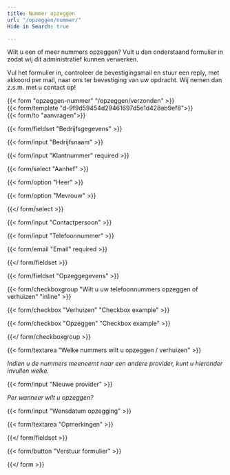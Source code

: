 ```yaml
---
title: Nummer opzeggen
url: "/opzeggen/nummer/"
Hide in Search: true

---
```

Wilt u een of meer nummers opzeggen? Vult u dan onderstaand formulier in zodat wij dit administratief kunnen verwerken. 

Vul het formulier in, controleer de bevestigingsmail en stuur een reply, met akkoord per mail, naar ons ter bevestiging van uw opdracht. Wij nemen dan z.s.m. met u contact op!

{{< form "opzeggen-nummer" "/opzeggen/verzonden" >}}  
{{< form/template "d-9f9d59454d29461697d5e1d428ab9ef8">}}  
{{< form/to "aanvragen">}}

{{< form/fieldset "Bedrijfsgegevens" >}}

{{< form/input "Bedrijfsnaam" >}}

{{< form/input "Klantnummer" required >}}

{{< form/select "Aanhef" >}}

{{< form/option "Heer" >}}

{{< form/option "Mevrouw" >}}

{{</ form/select >}}

{{< form/input "Contactpersoon" >}}

{{< form/input "Telefoonnummer" >}}

{{< form/email "Email" required >}}

{{</ form/fieldset >}}

{{< form/fieldset "Opzeggegevens" >}}

{{< form/checkboxgroup "Wilt u uw telefoonnummers opzeggen of verhuizen" "inline" >}}

{{< form/checkbox "Verhuizen" "Checkbox example" >}}

{{< form/checkbox "Opzeggen" "Checkbox example" >}}

{{</ form/checkboxgroup >}}

{{< form/textarea "Welke nummers wilt u opzeggen / verhuizen" >}}

_Indien u de nummers meeneemt naar een andere provider, kunt u hieronder invullen welke._

{{< form/input "Nieuwe provider" >}}

_Per wanneer wilt u opzeggen?_

{{< form/input "Wensdatum opzegging" >}}

{{< form/textarea "Opmerkingen" >}}

{{</ form/fieldset >}}

{{< form/button "Verstuur formulier" >}}

{{</ form >}}